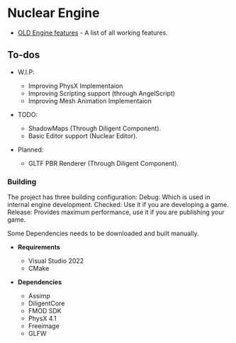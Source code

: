 # Nuclear Engine

* [OLD Engine features](https://github.com/Zone-organization/Nuclear-Engine/blob/master/FEATURES.md) - A list of all working features.

## To-dos 
  - W.I.P:
	- Improving PhysX Implementaion
	- Improving Scripting support (through AngelScript)
	- Improving Mesh Animation Implementaion

  - TODO:
	- ShadowMaps (Through Diligent Component).
	- Basic Editor support (Nuclear Editor).

  - Planned:
	- GLTF PBR Renderer (Through Diligent Component).

### Building
The project has three building configuration:
Debug: Which is used in internal engine development.
Checked: Use it if you are developing a game.
Release: Provides maximum performance, use it if you are publishing your game.

Some Dependencies needs to be downloaded and built manually.

- __Requirements__
  - Visual Studio 2022
  - CMake

- __Dependencies__
  - Assimp
  - DiligentCore
  - FMOD SDK
  - PhysX 4.1
  - Freeimage
  - GLFW 
  
  
  
  
  
  
  
  
  
  
  
  
  
  
  
  
  
  
  
  
  
  
  
  
  
  